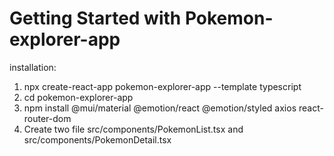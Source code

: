 # Getting Started with Pokemon-explorer-app

installation:
1. npx create-react-app pokemon-explorer-app --template typescript
2. cd pokemon-explorer-app
3. npm install @mui/material @emotion/react @emotion/styled axios react-router-dom
4. Create two file src/components/PokemonList.tsx and src/components/PokemonDetail.tsx




